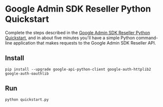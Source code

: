 # Google Admin SDK Reseller Python Quickstart

Complete the steps described in the [Google Admin SDK Reseller Python
Quickstart](https://developers.google.com/admin-sdk/reseller/v1/quickstart/python),
and in about five minutes you'll have a simple Python command-line application
that makes requests to the Google Admin SDK Reseller API.

## Install

```
pip install --upgrade google-api-python-client google-auth-httplib2 google-auth-oauthlib
```

## Run

```
python quickstart.py
```
